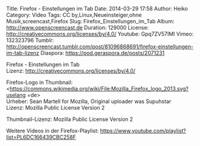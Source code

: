 Title: Firefox - Einstellungen im Tab
Date: 2014-03-29 17:58
Author: Heiko
Category: Video
Tags: CC by,Linux,Neueinsteiger,ohne Musik,screencast,Firefox
Slug: Firefox_Einstellungen_im_Tab
Album: http://www.openscreencast.de
Duration: 129000
License: http://creativecommons.org/licenses/by/4.0/
Youtube: Gpq7ZV57IMI
Vimeo: 132323796
Tumblr: http://openscreencast.tumblr.com/post/81096868691/firefox-einstellungen-im-tab-lizenz
Diaspora: https://pod.geraspora.de/posts/2071231

Firefox - Einstellungen im Tab  
Lizenz: <http://creativecommons.org/licenses/by/4.0/>  
  
Firefox-Logo in Thumbnail:  
<https://commons.wikimedia.org/wiki/File:Mozilla_Firefox_logo_2013.svg?uselang
=de>  
Urheber: Sean Martell for Mozilla, Original uploader was Supuhstar  
Lizenz: Mozilla Public License Version 2  
  
Thumbnail-Lizenz: Mozilla Public License Version 2  
  
Weitere Videos in der Firefox-Playlist:
<https://www.youtube.com/playlist?list=PL6DC166439CBC258F>  
  

